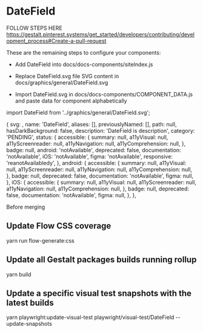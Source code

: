# DateField

FOLLOW STEPS HERE
https://gestalt.pinterest.systems/get_started/developers/contributing/development_process#Create-a-pull-request

These are the remaining steps to configure your components:

- Add DateField into docs/docs-components/siteIndex.js

- Replace DateField.svg file SVG content in docs/graphics/general/DateField.svg

- Import DateField.svg in docs/docs-components/COMPONENT_DATA.js and paste data for component alphabetically

import DateField from '../graphics/general/DateField.svg';

{
svg: <DateField />,
name: 'DateField',
aliases: [],
previouslyNamed: [],
path: null,
hasDarkBackground: false,
description:
'DateField is description',
category: 'PENDING',
status: {
accessible: {
summary: null,
a11yVisual: null,
a11yScreenreader: null,
a11yNavigation: null,
a11yComprehension: null,
},
badge: null,
android: 'notAvailable',
deprecated: false,
documentation: 'notAvailable',
iOS: 'notAvailable',
figma: 'notAvailable',
responsive: 'reanotAvailabledy',
},
android: {
accessible: {
summary: null,
a11yVisual: null,
a11yScreenreader: null,
a11yNavigation: null,
a11yComprehension: null,
},
badge: null,
deprecated: false,
documentation: 'notAvailable',
figma: null,
},
iOS: {
accessible: {
summary: null,
a11yVisual: null,
a11yScreenreader: null,
a11yNavigation: null,
a11yComprehension: null,
},
badge: null,
deprecated: false,
documentation: 'notAvailable',
figma: null,
},
},

Before merging

## Update Flow CSS coverage

yarn run flow-generate:css

## Update all Gestalt packages builds running rollup

yarn build

## Update a specific visual test snapshots with the latest builds

yarn playwright:update-visual-test playwright/visual-test/DateField --update-snapshots
